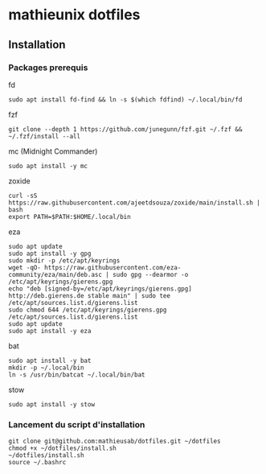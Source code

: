 # mathieunix dotfiles
## Installation
### Packages prerequis

fd
```
sudo apt install fd-find && ln -s $(which fdfind) ~/.local/bin/fd
```

fzf
```
git clone --depth 1 https://github.com/junegunn/fzf.git ~/.fzf && ~/.fzf/install --all
```

mc (Midnight Commander)
```
sudo apt install -y mc
```

zoxide
```
curl -sS https://raw.githubusercontent.com/ajeetdsouza/zoxide/main/install.sh | bash
export PATH=$PATH:$HOME/.local/bin
```

eza
```
sudo apt update
sudo apt install -y gpg
sudo mkdir -p /etc/apt/keyrings
wget -qO- https://raw.githubusercontent.com/eza-community/eza/main/deb.asc | sudo gpg --dearmor -o /etc/apt/keyrings/gierens.gpg
echo "deb [signed-by=/etc/apt/keyrings/gierens.gpg] http://deb.gierens.de stable main" | sudo tee /etc/apt/sources.list.d/gierens.list
sudo chmod 644 /etc/apt/keyrings/gierens.gpg /etc/apt/sources.list.d/gierens.list
sudo apt update
sudo apt install -y eza
```

bat
```
sudo apt install -y bat
mkdir -p ~/.local/bin
ln -s /usr/bin/batcat ~/.local/bin/bat
```

stow
```
sudo apt install -y stow
```

### Lancement du script d'installation

```
git clone git@github.com:mathieusab/dotfiles.git ~/dotfiles
chmod +x ~/dotfiles/install.sh
~/dotfiles/install.sh
source ~/.bashrc
```

